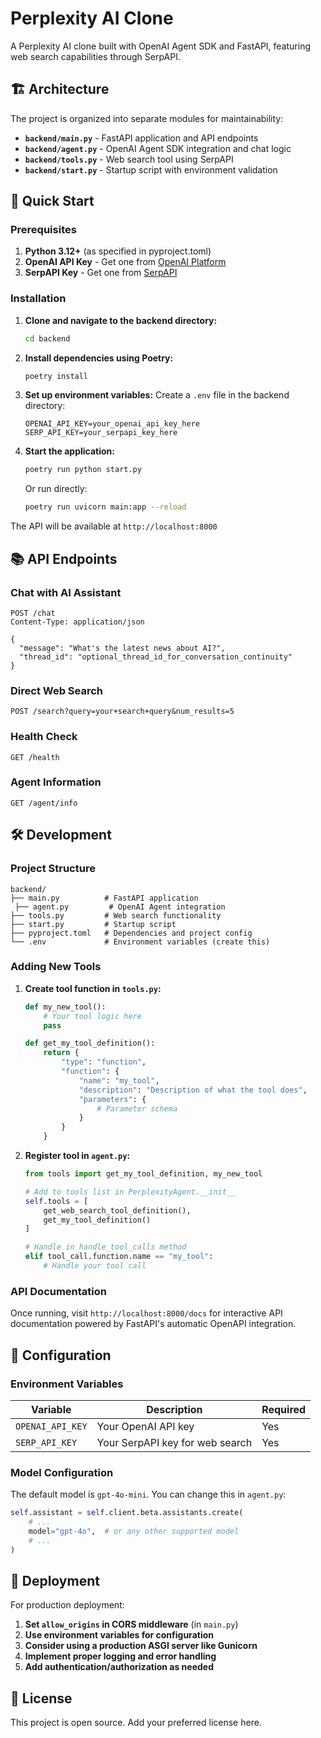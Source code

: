 # Perplexity AI Clone

A Perplexity AI clone built with OpenAI Agent SDK and FastAPI, featuring web search capabilities through SerpAPI.

## 🏗️ Architecture

The project is organized into separate modules for maintainability:

- **`backend/main.py`** - FastAPI application and API endpoints
- **`backend/agent.py`** - OpenAI Agent SDK integration and chat logic
- **`backend/tools.py`** - Web search tool using SerpAPI
- **`backend/start.py`** - Startup script with environment validation

## 🚀 Quick Start

### Prerequisites

1. **Python 3.12+** (as specified in pyproject.toml)
2. **OpenAI API Key** - Get one from [OpenAI Platform](https://platform.openai.com/api-keys)
3. **SerpAPI Key** - Get one from [SerpAPI](https://serpapi.com/)

### Installation

1. **Clone and navigate to the backend directory:**
   ```bash
   cd backend
   ```

2. **Install dependencies using Poetry:**
   ```bash
   poetry install
   ```

3. **Set up environment variables:**
   Create a `.env` file in the backend directory:
   ```env
   OPENAI_API_KEY=your_openai_api_key_here
   SERP_API_KEY=your_serpapi_key_here
   ```

4. **Start the application:**
   ```bash
   poetry run python start.py
   ```

   Or run directly:
   ```bash
   poetry run uvicorn main:app --reload
   ```

The API will be available at `http://localhost:8000`

## 📚 API Endpoints

### Chat with AI Assistant
```http
POST /chat
Content-Type: application/json

{
  "message": "What's the latest news about AI?",
  "thread_id": "optional_thread_id_for_conversation_continuity"
}
```

### Direct Web Search
```http
POST /search?query=your+search+query&num_results=5
```

### Health Check
```http
GET /health
```

### Agent Information
```http
GET /agent/info
```

## 🛠️ Development

### Project Structure
```
backend/
├── main.py          # FastAPI application
 ├── agent.py         # OpenAI Agent integration
├── tools.py         # Web search functionality
├── start.py         # Startup script
├── pyproject.toml   # Dependencies and project config
└── .env             # Environment variables (create this)
```

### Adding New Tools

1. **Create tool function in `tools.py`:**
   ```python
   def my_new_tool():
       # Your tool logic here
       pass
   
   def get_my_tool_definition():
       return {
           "type": "function",
           "function": {
               "name": "my_tool",
               "description": "Description of what the tool does",
               "parameters": {
                   # Parameter schema
               }
           }
       }
   ```

2. **Register tool in `agent.py`:**
   ```python
   from tools import get_my_tool_definition, my_new_tool
   
   # Add to tools list in PerplexityAgent.__init__
   self.tools = [
       get_web_search_tool_definition(),
       get_my_tool_definition()
   ]
   
   # Handle in handle_tool_calls method
   elif tool_call.function.name == "my_tool":
       # Handle your tool call
   ```

### API Documentation

Once running, visit `http://localhost:8000/docs` for interactive API documentation powered by FastAPI's automatic OpenAPI integration.

## 🔧 Configuration

### Environment Variables

| Variable | Description | Required |
|----------|-------------|----------|
| `OPENAI_API_KEY` | Your OpenAI API key | Yes |
| `SERP_API_KEY` | Your SerpAPI key for web search | Yes |

### Model Configuration

The default model is `gpt-4o-mini`. You can change this in `agent.py`:

```python
self.assistant = self.client.beta.assistants.create(
    # ...
    model="gpt-4o",  # or any other supported model
    # ...
)
```

## 🚀 Deployment

For production deployment:

1. **Set `allow_origins` in CORS middleware** (in `main.py`)
2. **Use environment variables for configuration**
3. **Consider using a production ASGI server like Gunicorn**
4. **Implement proper logging and error handling**
5. **Add authentication/authorization as needed**

## 📝 License

This project is open source. Add your preferred license here.